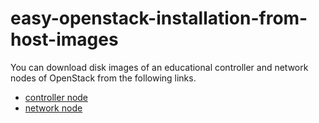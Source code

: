 # easy-openstack-installation-from-host-images

You can download disk images of an educational controller and network nodes of OpenStack from the following links. 
<ul>
  <li><a href="https://tuipied-my.sharepoint.com/:u:/g/personal/ckasidit_staff_tu_ac_th/EfsX37sk6GFAuZ4feDP067QBfZI_Ni0EMtD67advsXn3lg?e=YBJhM4">controller node</a></li>
  <li><a href="https://tuipied-my.sharepoint.com/:u:/g/personal/ckasidit_staff_tu_ac_th/EV2qYz-eep9HgE3ghFEyk0sBYVM8-F8mFvvbll3POQeF-w?e=CQsHDC">network node</a></li>
</ul>
